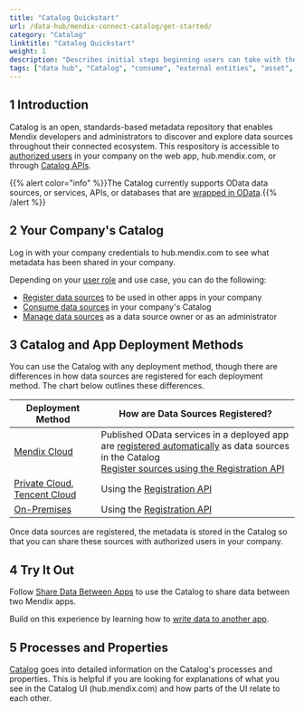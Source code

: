 ```yaml
---
title: "Catalog Quickstart"
url: /data-hub/mendix-connect-catalog/get-started/
category: "Catalog"
linktitle: "Catalog Quickstart"
weight: 1
description: "Describes initial steps beginning users can take with their Catalog."
tags: ["data hub", "Catalog", "consume", "external entities", "asset", "entities", "data hub pane", "studio pro"]
---
```


## 1 Introduction

Catalog is an open, standards-based metadata repository that enables Mendix developers and administrators to discover and explore data sources throughout their connected ecosystem. This respository is accessible to [authorized users](/data-hub/mendix-connect-catalog/manage-data-sources/user-roles/) in your company on the web app, hub.mendix.com, or through [Catalog APIs](/apidocs-mxsdk/apidocs/catalog-apis/).

{{% alert color="info" %}}The Catalog currently supports OData data sources, or services, APIs, or databases that are [wrapped in OData](/refguide/wrap-services-odata/).{{% /alert %}}

## 2 Your Company's Catalog

Log in with your company credentials to hub.mendix.com to see what metadata has been shared in your company. 

Depending on your [user role](/data-hub/mendix-connect-catalog/manage-data-sources/user-roles/) and use case, you can do the following:

* [Register data sources](/data-hub/mendix-connect-catalog/register-data-sources/) to be used in other apps in your company
* [Consume data sources](/data-hub/mendix-connect-catalog/consume-data-sources/) in your company's Catalog
* [Manage data sources](/data-hub/mendix-connect-catalog/manage-data-sources/) as a data source owner or as an administrator

## 3 Catalog and App Deployment Methods

You can use the Catalog with any deployment method, though there are differences in how data sources are registered for each deployment method. The chart below outlines these differences.

| Deployment Method | How are Data Sources Registered? | 
| --- | --- |
| [Mendix Cloud](/developerportal/deploy/mendix-cloud-deploy/) | Published OData services in a deployed app are [registered automatically](/data-hub/mendix-connect-catalog/register-data/#mendix-cloud) as data sources in the Catalog <br> [Register sources using the Registration API](/data-hub/mendix-connect-catalog/register-data/#register-services) |
| [Private Cloud](/developerportal/deploy/private-cloud/), [Tencent Cloud](/developerportal/deploy/tencent-deploy/) | Using the [Registration API](/data-hub/mendix-connect-catalog/register-data/#register-services) |
| [On-Premises](/developerportal/deploy/on-premises-design/) | Using the [Registration API](/data-hub/mendix-connect-catalog/register-data/#register-services) |

Once data sources are registered, the metadata is stored in the Catalog so that you can share these sources with authorized users in your company.

## 4 Try It Out

Follow [Share Data Between Apps](/data-hub/share-data/) to use the Catalog to share data between two Mendix apps.

Build on this experience by learning how to [write data to another app](/data-hub/write-data/).

## 5 Processes and Properties

[Catalog](/data-hub/mendix-connect-catalog/) goes into detailed information on the Catalog's processes and properties. This is helpful if you are looking for explanations of what you see in the Catalog UI (hub.mendix.com) and how parts of the UI relate to each other.
